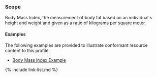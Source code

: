 ### Scope

Body Mass Index, the measurement of body fat based on an individual's height and weight and given as a ratio of kilograms per square meter.

#### Examples

The following examples are provided to illustrate conformant resource content to this profile.

- [Body Mass Index Example](Observation-bmi-example.html)

{% include link-list.md %}
